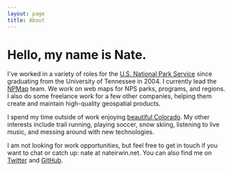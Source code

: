 ```yaml
---
layout: page
title: About
---
```


# Hello, my name is Nate.

I've worked in a variety of roles for the [U.S. National Park Service](http://www.nps.gov) since graduating from the University of Tennessee in 2004. I currently lead the [NPMap](http://www.nps.gov/npmap) team. We work on web maps for NPS parks, programs, and regions. I also do some freelance work for a few other companies, helping them create and maintain high-quality geospatial products.

I spend my time outside of work enjoying [beautiful Colorado](http://fuckyeahcolorado.tumblr.com/). My other interests include trail running, playing soccer, snow skiing, listening to live music, and messing around with new technologies.

I am not looking for work opportunities, but feel free to get in touch if you want to chat or catch up: nate at nateirwin.net. You can also find me on [Twitter](http://twitter.com/nateirwin) and [GitHub](http://github.com/nateirwin).